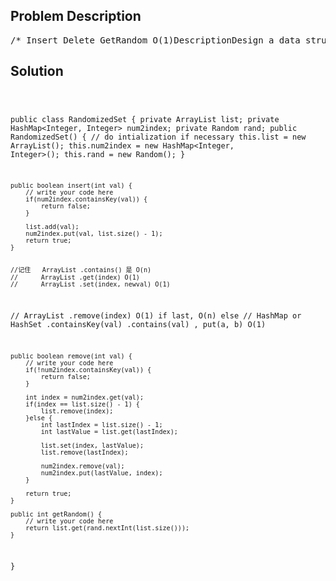 <!--
<style>
  body { font-family: Arial, sans-serif; }
  .container { max-width: 100%; margin: 0 auto; padding: 10px; }
  .comment-block { max-width: 30%; background-color: #f9f9f9; padding: 10px; border-left: 5px solid #ccc; overflow-wrap: break-word; white-space: pre-wrap; }
  .code-block { background-color: #f4f4f4; padding: 10px; border: 1px solid #ddd; overflow-wrap: break-word; white-space: pre-wrap; }
</style>
-->

<div class='container'>
<h2>Problem Description</h2>
<div class='comment-block'>
<pre>
/* Insert Delete GetRandom O(1)DescriptionDesign a data structure that supports all following operations in average O(1) time.insert(val): Inserts an item val to the set if not already present.remove(val): Removes an item val from the set if present.getRandom: Returns a random element from current set of elements. Each element must have the sameprobability of being returned.Have you met this question in a real interview?Example// Init an empty set.RandomizedSet randomSet = new RandomizedSet();// Inserts 1 to the set. Returns true as 1 was inserted successfully.randomSet.insert(1);// Returns false as 2 does not exist in the set.randomSet.remove(2);// Inserts 2 to the set, returns true. Set now contains [1,2].randomSet.insert(2);// getRandom should return either 1 or 2 randomly.randomSet.getRandom();// Removes 1 from the set, returns true. Set now contains [2].randomSet.remove(1);// 2 was already in the set, so return false.randomSet.insert(2);// Since 2 is the only number in the set, getRandom always return 2.randomSet.getRandom();*/    /*     * @param val: a value to the set     * @return: true if the set did not already contain the specified element or false     */    /*     * @param val: a value from the set     * @return: true if the set contained the specified element or false     */    /*     * @return: Get a random element from the set     *//** * Your RandomizedSet object will be instantiated and called as such: * RandomizedSet obj = new RandomizedSet(); * boolean param = obj.insert(val); * boolean param = obj.remove(val); * int param = obj.getRandom(); */</pre>
</div>

<h2>Solution</h2>
<div class='code-block'>
<pre><code class='language-java'>

public class RandomizedSet {
    private ArrayList<Integer> list;
    private HashMap<Integer, Integer> num2index;
    private Random rand;
    public RandomizedSet() {
        // do intialization if necessary
        this.list = new ArrayList<Integer>();
        this.num2index = new HashMap<Integer, Integer>();
        this.rand = new Random();
    }

    public boolean insert(int val) {
        // write your code here
        if(num2index.containsKey(val)) {
            return false;
        }
        
        list.add(val);
        num2index.put(val, list.size() - 1);
        return true;
    }


    //记住   ArrayList .contains() 是 O(n)
    //      ArrayList .get(index) O(1)
    //      ArrayList .set(index, newval) O(1)
   //       ArrayList .remove(index) O(1) if last, O(n) else
    //      HashMap or HashSet .containsKey(val) .contains(val) , put(a, b) O(1)

    public boolean remove(int val) {
        // write your code here
        if(!num2index.containsKey(val)) {
            return false;
        }
        
        int index = num2index.get(val);
        if(index == list.size() - 1) {
            list.remove(index);
        }else {
            int lastIndex = list.size() - 1;
            int lastValue = list.get(lastIndex);
            
            list.set(index, lastValue);
            list.remove(lastIndex);
            
            num2index.remove(val);
            num2index.put(lastValue, index);
        }
        
        return true;
    }

    public int getRandom() {
        // write your code here
        return list.get(rand.nextInt(list.size()));
    }
}

</code></pre>
</div>
</div>

